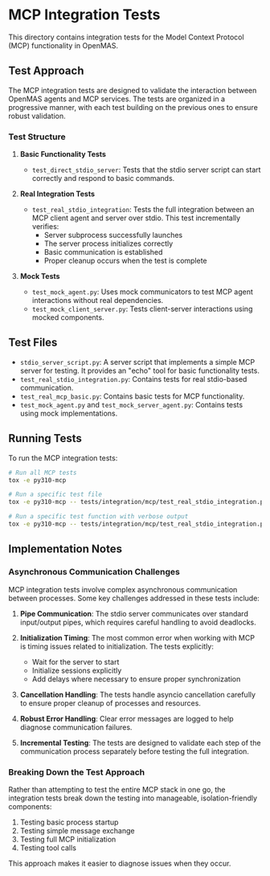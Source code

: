 # MCP Integration Tests

This directory contains integration tests for the Model Context Protocol (MCP) functionality in OpenMAS.

## Test Approach

The MCP integration tests are designed to validate the interaction between OpenMAS agents and MCP services. The tests are organized in a progressive manner, with each test building on the previous ones to ensure robust validation.

### Test Structure

1. **Basic Functionality Tests**
   - `test_direct_stdio_server`: Tests that the stdio server script can start correctly and respond to basic commands.

2. **Real Integration Tests**
   - `test_real_stdio_integration`: Tests the full integration between an MCP client agent and server over stdio. This test incrementally verifies:
     - Server subprocess successfully launches
     - The server process initializes correctly
     - Basic communication is established
     - Proper cleanup occurs when the test is complete

3. **Mock Tests**
   - `test_mock_agent.py`: Uses mock communicators to test MCP agent interactions without real dependencies.
   - `test_mock_client_server.py`: Tests client-server interactions using mocked components.

## Test Files

- `stdio_server_script.py`: A server script that implements a simple MCP server for testing. It provides an "echo" tool for basic functionality tests.
- `test_real_stdio_integration.py`: Contains tests for real stdio-based communication.
- `test_real_mcp_basic.py`: Contains basic tests for MCP functionality.
- `test_mock_agent.py` and `test_mock_server_agent.py`: Contains tests using mock implementations.

## Running Tests

To run the MCP integration tests:

```bash
# Run all MCP tests
tox -e py310-mcp

# Run a specific test file
tox -e py310-mcp -- tests/integration/mcp/test_real_stdio_integration.py

# Run a specific test function with verbose output
tox -e py310-mcp -- tests/integration/mcp/test_real_stdio_integration.py::test_real_stdio_integration -v
```

## Implementation Notes

### Asynchronous Communication Challenges

MCP integration tests involve complex asynchronous communication between processes. Some key challenges addressed in these tests include:

1. **Pipe Communication**: The stdio server communicates over standard input/output pipes, which requires careful handling to avoid deadlocks.

2. **Initialization Timing**: The most common error when working with MCP is timing issues related to initialization. The tests explicitly:
   - Wait for the server to start
   - Initialize sessions explicitly
   - Add delays where necessary to ensure proper synchronization

3. **Cancellation Handling**: The tests handle asyncio cancellation carefully to ensure proper cleanup of processes and resources.

4. **Robust Error Handling**: Clear error messages are logged to help diagnose communication failures.

5. **Incremental Testing**: The tests are designed to validate each step of the communication process separately before testing the full integration.

### Breaking Down the Test Approach

Rather than attempting to test the entire MCP stack in one go, the integration tests break down the testing into manageable, isolation-friendly components:

1. Testing basic process startup
2. Testing simple message exchange
3. Testing full MCP initialization
4. Testing tool calls

This approach makes it easier to diagnose issues when they occur.
